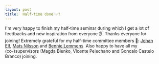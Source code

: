 ```yaml
---
layout: post
title:  Half-time done ✅!
---
```


I'm very happy to finish my half-time seminar during which I get a lot of feedbacks and new inspiration from everyone 👂.
Thanks everyone for joining!
Extremely grateful for my half-time committee members 💬: [Johan Elf](https://sv.wikipedia.org/wiki/Johan_Elf_(biolog)), [Mats Nilsson](https://www.scilifelab.se/researchers/mats-nilsson/) and [Bennie Lemmens](https://www.scilifelab.se/researchers/bennie-lemmens/).
Also happy to have all my (co-)supervisors (Magda Bienko, Vicente Pelechano and Goncalo Castelo Branco) joining. 
